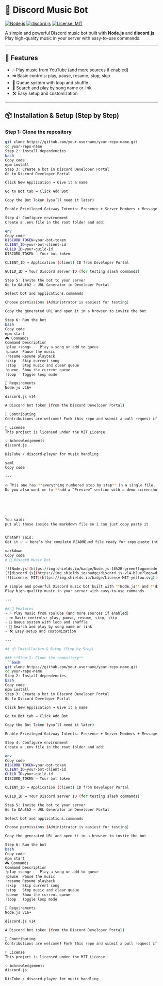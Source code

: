 # 🎵 Discord Music Bot

[![Node.js](https://img.shields.io/badge/Node.js-16%2B-green?logo=node.js)](https://nodejs.org/) 
[![discord.js](https://img.shields.io/badge/discord.js-v14-blue?logo=discord)](https://discord.js.org/) 
[![License: MIT](https://img.shields.io/badge/License-MIT-yellow.svg)](LICENSE)

A simple and powerful Discord music bot built with **Node.js** and **discord.js**.  
Play high-quality music in your server with easy-to-use commands.  

---

## 🚀 Features
- 🎶 Play music from YouTube (and more sources if enabled)  
- ⏯️ Basic controls: play, pause, resume, stop, skip  
- 📃 Queue system with loop and shuffle  
- 🔎 Search and play by song name or link  
- 🛠️ Easy setup and customization  

---

## 📦 Installation & Setup (Step by Step)

### **Step 1: Clone the repository**
```bash
git clone https://github.com/your-username/your-repo-name.git
cd your-repo-name
Step 2: Install dependencies
bash
Copy code
npm install
Step 3: Create a bot in Discord Developer Portal
Go to Discord Developer Portal

Click New Application → Give it a name

Go to Bot tab → Click Add Bot

Copy the Bot Token (you’ll need it later)

Enable Privileged Gateway Intents: Presence + Server Members + Message Content

Step 4: Configure environment
Create a .env file in the root folder and add:

env
Copy code
DISCORD_TOKEN=your-bot-token
CLIENT_ID=your-bot-client-id
GUILD_ID=your-guild-id
DISCORD_TOKEN → Your bot token

CLIENT_ID → Application (client) ID from Developer Portal

GUILD_ID → Your Discord server ID (for testing slash commands)

Step 5: Invite the bot to your server
Go to OAuth2 → URL Generator in Developer Portal

Select bot and applications.commands

Choose permissions (Administrator is easiest for testing)

Copy the generated URL and open it in a browser to invite the bot

Step 6: Run the bot
bash
Copy code
npm start
🎮 Commands
Command	Description
!play <song>	Play a song or add to queue
!pause	Pause the music
!resume	Resume playback
!skip	Skip current song
!stop	Stop music and clear queue
!queue	Show the current queue
!loop	Toggle loop mode

📌 Requirements
Node.js v16+

discord.js v14

A Discord bot token (from the Discord Developer Portal)

🤝 Contributing
Contributions are welcome! Fork this repo and submit a pull request if you’d like to help.

📜 License
This project is licensed under the MIT License.

💡 Acknowledgements
discord.js

DisTube / discord-player for music handling

yaml
Copy code

---

🔥 This one has **everything numbered step by step** in a single file.  
Do you also want me to **add a “Preview” section with a demo screenshot/GIF** of the bot running in Discord to make it look more professional?






You said:
put all those inside the markdown file so i can just copy paste it


ChatGPT said:
Got it ✅ — here’s the complete README.md file ready for copy-paste into your repo:

markdown
Copy code
# 🎵 Discord Music Bot

[![Node.js](https://img.shields.io/badge/Node.js-16%2B-green?logo=node.js)](https://nodejs.org/) 
[![discord.js](https://img.shields.io/badge/discord.js-v14-blue?logo=discord)](https://discord.js.org/) 
[![License: MIT](https://img.shields.io/badge/License-MIT-yellow.svg)](LICENSE)

A simple and powerful Discord music bot built with **Node.js** and **discord.js**.  
Play high-quality music in your server with easy-to-use commands.  

---

## 🚀 Features
- 🎶 Play music from YouTube (and more sources if enabled)  
- ⏯️ Basic controls: play, pause, resume, stop, skip  
- 📃 Queue system with loop and shuffle  
- 🔎 Search and play by song name or link  
- 🛠️ Easy setup and customization  

---

## 📦 Installation & Setup (Step by Step)

### **Step 1: Clone the repository**
```bash
git clone https://github.com/your-username/your-repo-name.git
cd your-repo-name
Step 2: Install dependencies
bash
Copy code
npm install
Step 3: Create a bot in Discord Developer Portal
Go to Discord Developer Portal

Click New Application → Give it a name

Go to Bot tab → Click Add Bot

Copy the Bot Token (you’ll need it later)

Enable Privileged Gateway Intents: Presence + Server Members + Message Content

Step 4: Configure environment
Create a .env file in the root folder and add:

env
Copy code
DISCORD_TOKEN=your-bot-token
CLIENT_ID=your-bot-client-id
GUILD_ID=your-guild-id
DISCORD_TOKEN → Your bot token

CLIENT_ID → Application (client) ID from Developer Portal

GUILD_ID → Your Discord server ID (for testing slash commands)

Step 5: Invite the bot to your server
Go to OAuth2 → URL Generator in Developer Portal

Select bot and applications.commands

Choose permissions (Administrator is easiest for testing)

Copy the generated URL and open it in a browser to invite the bot

Step 6: Run the bot
bash
Copy code
npm start
🎮 Commands
Command	Description
!play <song>	Play a song or add to queue
!pause	Pause the music
!resume	Resume playback
!skip	Skip current song
!stop	Stop music and clear queue
!queue	Show the current queue
!loop	Toggle loop mode

📌 Requirements
Node.js v16+

discord.js v14

A Discord bot token (from the Discord Developer Portal)

🤝 Contributing
Contributions are welcome! Fork this repo and submit a pull request if you’d like to help.

📜 License
This project is licensed under the MIT License.

💡 Acknowledgements
discord.js

DisTube / discord-player for music handling
